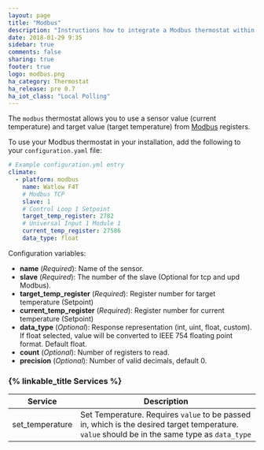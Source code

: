 ```yaml
---
layout: page
title: "Modbus"
description: "Instructions how to integrate a Modbus thermostat within Home Assistant."
date: 2018-01-29 9:35
sidebar: true
comments: false
sharing: true
footer: true
logo: modbus.png
ha_category: Thermostat
ha_release: pre 0.7
ha_iot_class: "Local Polling"
---
```



The `modbus` thermostat allows you to use a sensor value (current temperature)
and target value (target temperature) from [Modbus](http://www.modbus.org/)
registers.

To use your Modbus thermostat in your installation, add the following to your `configuration.yaml` file:

```yaml
# Example configuration.yml entry
climate:
  - platform: modbus
    name: Watlow F4T
    # Modbus TCP
    slave: 1
    # Control Loop 1 Setpoint
    target_temp_register: 2782
    # Universal Input 1 Module 1
    current_temp_register: 27586
    data_type: float

```

Configuration variables:

  - **name** (*Required*): Name of the sensor.
  - **slave** (*Required*): The number of the slave (Optional for tcp and upd Modbus).
  - **target_temp_register** (*Required*): Register number for target temperature (Setpoint)
  - **current_temp_register** (*Required*): Register number for current temperature (Setpoint)
  - **data_type** (*Optional*): Response representation (int, uint, float, custom). If float selected, value will be converted to IEEE 754 floating point format. Default float.
  - **count** (*Optional*): Number of registers to read.
  - **precision** (*Optional*): Number of valid decimals, default 0.

### {% linkable_title Services %}

| Service | Description |
| ------- | ----------- |
| set_temperature | Set Temperature. Requires `value` to be passed in, which is the desired target temperature. `value` should be in the same type as `data_type` |
